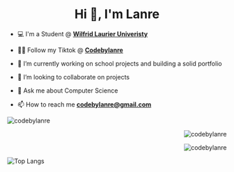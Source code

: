 <h1 align="center">Hi 👋, I'm Lanre</h1>
  

- 💻 I'm a Student @ <a href="https://www.wlu.ca/"><strong>Wilfrid Laurier Univeristy</strong></a></li>

- 👨‍💻 Follow my Tiktok @ <a href="https://www.tiktok.com/@codebylanre/"><strong>Codebylanre</strong></a></li>

- 🔭 I’m currently working on school projects and building a solid portfolio

- 👯 I’m looking to collaborate on projects

- 💬 Ask me about Computer Science

- 📫 How to reach me **codebylanre@gmail.com**




<p>&nbsp;<img align="left" src="https://github-readme-stats.vercel.app/api?username=Codebylanre&show_icons=true&locale=en" alt="codebylanre" /></p>
<p>&nbsp;<img align="right" src="https://github-readme-stats.vercel.app/api/top-langs/?username=Codebylanre&layout=compact" alt="codebylanre" /></p>


<p>&nbsp;<img align="right" src="https://github-readme-stats-eight-ebon-80.vercel.app/api/top-langs/?username=Codebylanre&layout=compact" alt="codebylanre" /></p>


![Top Langs](https://github-readme-stats.vercel.app/api/top-langs/?username=anuraghazra&layout=compact)

<!--
**codebylanre/codebylanre** is a ✨ _special_ ✨ repository because its `README.md` (this file) appears on your GitHub profile.

Here are some ideas to get you started:
![](https://komarev.com/ghpvc/?username=codebylanre)
- 🔭 I’m currently working on ...
- 🌱 I’m currently learning ...
- 👯 I’m looking to collaborate on ...
- 🤔 I’m looking for help with ...
- 💬 Ask me about ...
- 📫 How to reach me: ...
- 😄 Pronouns: ...
- ⚡ Fun fact: ...
-->
